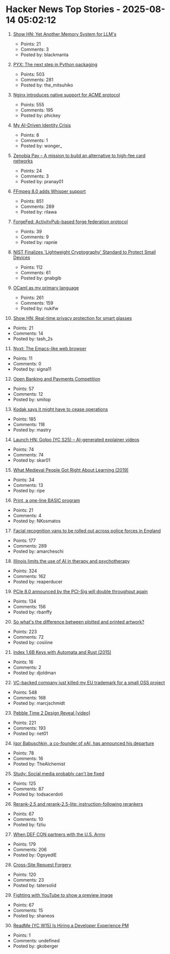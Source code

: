# Hacker News Top Stories - 2025-08-14 05:02:12

1. [Show HN: Yet Another Memory System for LLM's](https://github.com/trvon/yams)
   - Points: 21
   - Comments: 3
   - Posted by: blackmanta

2. [PYX: The next step in Python packaging](https://astral.sh/blog/introducing-pyx)
   - Points: 503
   - Comments: 281
   - Posted by: the_mitsuhiko

3. [Nginx introduces native support for ACME protocol](https://blog.nginx.org/blog/native-support-for-acme-protocol)
   - Points: 555
   - Comments: 195
   - Posted by: phickey

4. [My AI-Driven Identity Crisis](https://dusty.phillips.codes/2025/06/08/my-ai-driven-identity-crisis/)
   - Points: 8
   - Comments: 1
   - Posted by: wonger_

5. [Zenobia Pay – A mission to build an alternative to high-fee card networks](https://zenobiapay.com/blog/open-source-payments)
   - Points: 24
   - Comments: 3
   - Posted by: pranay01

6. [FFmpeg 8.0 adds Whisper support](https://code.ffmpeg.org/FFmpeg/FFmpeg/commit/13ce36fef98a3f4e6d8360c24d6b8434cbb8869b)
   - Points: 851
   - Comments: 289
   - Posted by: rilawa

7. [ForgeFed: ActivityPub-based forge federation protocol](https://forgefed.org)
   - Points: 39
   - Comments: 9
   - Posted by: rapnie

8. [NIST Finalizes 'Lightweight Cryptography' Standard to Protect Small Devices](https://www.nist.gov/news-events/news/2025/08/nist-finalizes-lightweight-cryptography-standard-protect-small-devices)
   - Points: 112
   - Comments: 61
   - Posted by: gnabgib

9. [OCaml as my primary language](https://xvw.lol/en/articles/why-ocaml.html)
   - Points: 261
   - Comments: 159
   - Posted by: nukifw

10. [Show HN: Real-time privacy protection for smart glasses](https://github.com/PrivacyIsAllYouNeed/protector)
   - Points: 21
   - Comments: 14
   - Posted by: tash_2s

11. [Nyxt: The Emacs-like web browser](https://lwn.net/Articles/1001773/)
   - Points: 11
   - Comments: 0
   - Posted by: signa11

12. [Open Banking and Payments Competition](https://www.bitsaboutmoney.com/archive/open-banking-and-payments-competition/)
   - Points: 57
   - Comments: 12
   - Posted by: smitop

13. [Kodak says it might have to cease operations](https://www.cnn.com/2025/08/12/business/kodak-survival-warning)
   - Points: 185
   - Comments: 118
   - Posted by: mastry

14. [Launch HN: Golpo (YC S25) – AI-generated explainer videos](https://video.golpoai.com/)
   - Points: 74
   - Comments: 74
   - Posted by: skar01

15. [What Medieval People Got Right About Learning (2019)](https://www.scotthyoung.com/blog/2019/06/07/apprenticeships/)
   - Points: 34
   - Comments: 13
   - Posted by: ripe

16. [Print, a one-line BASIC program](https://10print.org)
   - Points: 21
   - Comments: 4
   - Posted by: NKosmatos

17. [Facial recognition vans to be rolled out across police forces in England](https://news.sky.com/story/facial-recognition-vans-to-be-rolled-out-across-police-forces-in-england-13410613)
   - Points: 177
   - Comments: 289
   - Posted by: amarcheschi

18. [Illinois limits the use of AI in therapy and psychotherapy](https://www.washingtonpost.com/nation/2025/08/12/illinois-ai-therapy-ban/)
   - Points: 324
   - Comments: 162
   - Posted by: reaperducer

19. [PCIe 8.0 announced by the PCI-Sig will double throughput again](https://www.servethehome.com/pcie-8-0-announced-by-the-pci-sig-will-double-throughput-again/)
   - Points: 134
   - Comments: 156
   - Posted by: rbanffy

20. [So what's the difference between plotted and printed artwork?](https://lostpixels.io/writings/the-difference-between-plotted-and-printed-artwork)
   - Points: 223
   - Comments: 72
   - Posted by: cosiiine

21. [Index 1.6B Keys with Automata and Rust (2015)](https://burntsushi.net/transducers/)
   - Points: 16
   - Comments: 2
   - Posted by: djoldman

22. [VC-backed company just killed my EU trademark for a small OSS project](undefined)
   - Points: 548
   - Comments: 168
   - Posted by: marcjschmidt

23. [Pebble Time 2 Design Reveal [video]](https://www.youtube.com/watch?v=pcPzmDePH3E)
   - Points: 221
   - Comments: 193
   - Posted by: net01

24. [Igor Babuschkin, a co-founder of xAI, has announced his departure](https://techcrunch.com/2025/08/13/co-founder-of-elon-musks-xai-departs-the-company/)
   - Points: 78
   - Comments: 16
   - Posted by: TheAlchemist

25. [Study: Social media probably can't be fixed](https://arstechnica.com/science/2025/08/study-social-media-probably-cant-be-fixed/)
   - Points: 125
   - Comments: 87
   - Posted by: todsacerdoti

26. [Rerank-2.5 and rerank-2.5-lite: instruction-following rerankers](https://blog.voyageai.com/2025/08/11/rerank-2-5/)
   - Points: 67
   - Comments: 10
   - Posted by: fzliu

27. [When DEF CON partners with the U.S. Army](https://jackpoulson.substack.com/p/when-counterculture-and-empire-merge)
   - Points: 179
   - Comments: 206
   - Posted by: OgsyedIE

28. [Cross-Site Request Forgery](https://words.filippo.io/csrf/)
   - Points: 120
   - Comments: 23
   - Posted by: tatersolid

29. [Fighting with YouTube to show a preview image](https://shaneosullivan.wordpress.com/2025/08/11/fighting-with-youtube-to-show-a-preview-image/)
   - Points: 67
   - Comments: 15
   - Posted by: shaneos

30. [ReadMe (YC W15) Is Hiring a Developer Experience PM](https://readme.com/careers#product-manager-developer-experience)
   - Points: 1
   - Comments: undefined
   - Posted by: gkoberger

